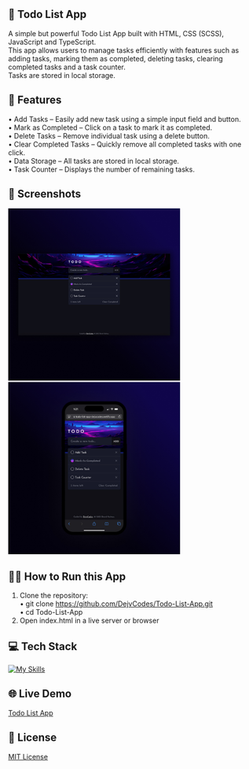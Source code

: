 ## 📝 Todo List App
A simple but powerful Todo List App built with HTML, CSS (SCSS), JavaScript and TypeScript. <br>
This app allows users to manage tasks efficiently with features such as adding tasks, marking them as completed, deleting tasks, clearing completed tasks and a task counter. <br>
Tasks are stored in local storage.

## 🚀 Features
• Add Tasks – Easily add new task using a simple input field and button. <br>
• Mark as Completed – Click on a task to mark it as completed. <br>
• Delete Tasks – Remove individual task using a delete button. <br>
• Clear Completed Tasks – Quickly remove all completed tasks with one click. <br>
• Data Storage – All tasks are stored in local storage. <br>
• Task Counter – Displays the number of remaining tasks. <br> 

## 📱 Screenshots
<img src="/images/Todo List App 1.jpg" width="350"> <img src="/images/Todo List App 2.jpg" width="350">

## 🏃🏻 How to Run this App
1. Clone the repository: <br>
    • git clone https://github.com/DejvCodes/Todo-List-App.git <br>
    • cd Todo-List-App <br>
2. Open index.html in a live server or browser <br>

## 💻 Tech Stack
[![My Skills](https://skillicons.dev/icons?i=html,css,sass,javascript,typescript)](https://skillicons.dev)

## 🌐 Live Demo
<a href="https://todo-list-app-dejvcodes.netlify.app/">Todo List App</a>

## 🔐 License
[MIT License](LICENSE)